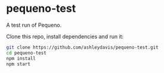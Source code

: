 # pequeno-test

A test run of Pequeno.

Clone this repo, install dependencies and run it:

```bash
git clone https://github.com/ashleydavis/pequeno-test.git
cd pequeno-test 
npm install
npm start
```
